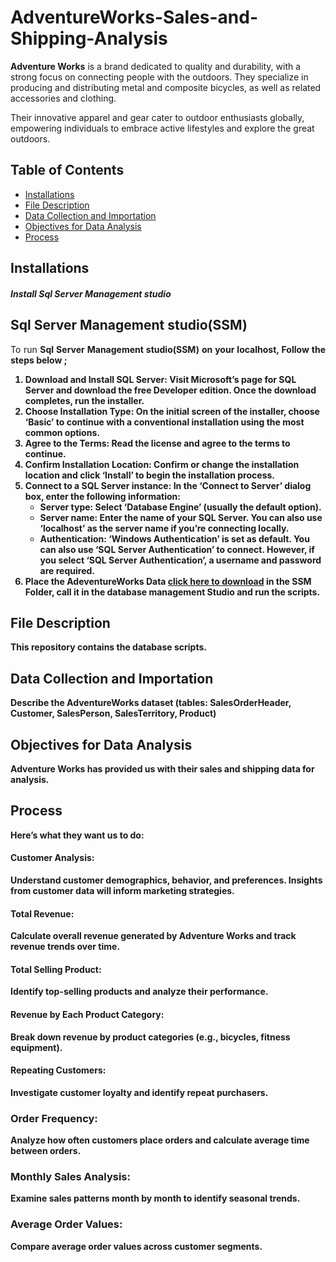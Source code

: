 # AdventureWorks-Sales-and-Shipping-Analysis

<p><b>Adventure Works</b> is a brand dedicated to quality and durability, with a strong focus on connecting people with the outdoors. They specialize in producing and distributing metal and composite bicycles, as well as related accessories and clothing.

Their innovative apparel and gear cater to outdoor enthusiasts globally, empowering individuals to embrace active lifestyles and explore the great outdoors.</p>

## Table of Contents
* [Installations](.i)
* [File Description](#fd)
* [Data Collection and Importation](#DCI)
* [Objectives for Data Analysis](#OFDA)
* [Process](#P)

## Installations<a class ="i"></a>
##### Install Sql Server Management studio
  
## Sql Server Management studio(SSM)
<p style='text-align:justify;'>To run <b>Sql Server Management studio(SSM)<b> on your localhost, Follow the steps below ;</p>

1. Download and Install SQL Server: Visit Microsoft’s page for SQL Server and download the free Developer edition. Once the download completes, run the installer.
2. Choose Installation Type: On the initial screen of the installer, choose ‘Basic’ to continue with a conventional installation using the most common options.
3. Agree to the Terms: Read the license and agree to the terms to continue.
4. Confirm Installation Location: Confirm or change the installation location and click ‘Install’ to begin the installation process.
6. Connect to a SQL Server instance: In the ‘Connect to Server’ dialog box, enter the following information:
   * Server type: Select ‘Database Engine’ (usually the default option).
   * Server name: Enter the name of your SQL Server. You can also use ‘localhost’ as 
       the server name if you’re connecting locally.
   * Authentication: ‘Windows Authentication’ is set as default. You can also use ‘SQL 
       Server Authentication’ to connect. However, if you select ‘SQL Server 
       Authentication’, a username and password are required.
7. Place the AdeventureWorks Data <a href = 'https://learn.microsoft.com/en-us/sql/samples/adventureworks-install-configure?view=sql-server-ver16&tabs=ssms#download-backup-files'>click here to download</a> in the SSM Folder, call it in the database management Studio and run the scripts.

## File Description <a name="fd"></a>
This repository contains the database scripts.

## Data Collection and Importation<a name="DCI"></a>
Describe the AdventureWorks dataset (tables: SalesOrderHeader, Customer, SalesPerson, SalesTerritory, Product)

## Objectives for Data Analysis<a name="OFDA"></a>
Adventure Works has provided us with their sales and shipping data for analysis. 

## Process <a name="P"></a>
Here’s what they want us to do:

#### Customer Analysis: 
Understand customer demographics, behavior, and preferences. Insights from customer data will inform marketing strategies.

#### Total Revenue:
Calculate overall revenue generated by Adventure Works and track revenue trends over time.

#### Total Selling Product: 
Identify top-selling products and analyze their performance.

#### Revenue by Each Product Category:
Break down revenue by product categories (e.g., bicycles, fitness equipment).

#### Repeating Customers: 
Investigate customer loyalty and identify repeat purchasers.

### Order Frequency: 
Analyze how often customers place orders and calculate average time between orders.

### Monthly Sales Analysis: 
Examine sales patterns month by month to identify seasonal trends.

### Average Order Values: 
Compare average order values across customer segments.
